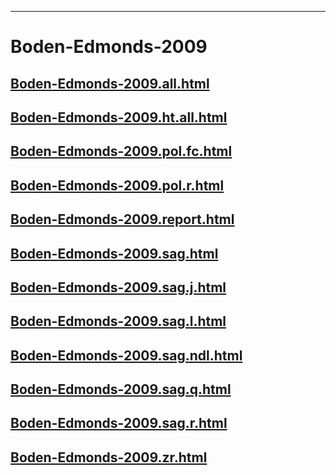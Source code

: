 
----

# Boden-Edmonds-2009


## [Boden-Edmonds-2009.all.html](Boden-Edmonds-2009.all.html)
## [Boden-Edmonds-2009.ht.all.html](Boden-Edmonds-2009.ht.all.html)
## [Boden-Edmonds-2009.pol.fc.html](Boden-Edmonds-2009.pol.fc.html)
## [Boden-Edmonds-2009.pol.r.html](Boden-Edmonds-2009.pol.r.html)
## [Boden-Edmonds-2009.report.html](Boden-Edmonds-2009.report.html)
## [Boden-Edmonds-2009.sag.html](Boden-Edmonds-2009.sag.html)
## [Boden-Edmonds-2009.sag.j.html](Boden-Edmonds-2009.sag.j.html)
## [Boden-Edmonds-2009.sag.l.html](Boden-Edmonds-2009.sag.l.html)
## [Boden-Edmonds-2009.sag.ndl.html](Boden-Edmonds-2009.sag.ndl.html)
## [Boden-Edmonds-2009.sag.q.html](Boden-Edmonds-2009.sag.q.html)
## [Boden-Edmonds-2009.sag.r.html](Boden-Edmonds-2009.sag.r.html)
## [Boden-Edmonds-2009.zr.html](Boden-Edmonds-2009.zr.html)
